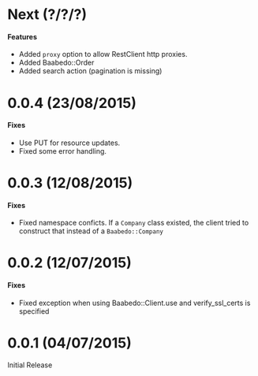Next (?/?/?)
==================

#### Features

* Added `proxy` option to allow RestClient http proxies.
* Added Baabedo::Order
* Added search action (pagination is missing)

0.0.4 (23/08/2015)
==================

#### Fixes

* Use PUT for resource updates.
* Fixed some error handling.

0.0.3 (12/08/2015)
==================

#### Fixes

* Fixed namespace conficts. If a `Company` class existed, the client tried to construct that instead of a `Baabedo::Company`

0.0.2 (12/07/2015)
==================

#### Fixes

* Fixed exception when using Baabedo::Client.use and verify_ssl_certs is specified

0.0.1 (04/07/2015)
==================

Initial Release
